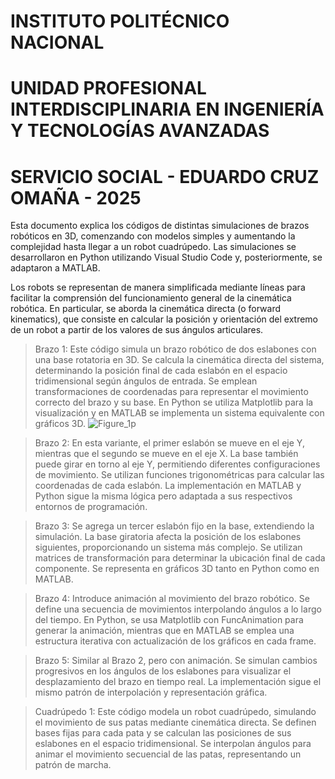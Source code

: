 # INSTITUTO POLITÉCNICO NACIONAL
# UNIDAD PROFESIONAL INTERDISCIPLINARIA EN INGENIERÍA Y TECNOLOGÍAS AVANZADAS
# SERVICIO SOCIAL - EDUARDO CRUZ OMAÑA - 2025


Esta documento explica los códigos de distintas simulaciones de brazos robóticos en 3D, comenzando con modelos simples y aumentando la complejidad hasta llegar a un robot cuadrúpedo. 
Las simulaciones se desarrollaron en Python utilizando Visual Studio Code y, posteriormente, se adaptaron a MATLAB.

Los robots se representan de manera simplificada mediante líneas para facilitar la comprensión del funcionamiento general de la cinemática robótica. En particular, se aborda 
la cinemática directa (o forward kinematics), que consiste en calcular la posición y orientación del extremo de un robot a partir de los valores de sus ángulos articulares.



> Brazo 1: Este código simula un brazo robótico de dos eslabones con una base rotatoria en 3D. Se calcula la cinemática directa del sistema, determinando la posición final de cada
> eslabón en el espacio tridimensional según ángulos de entrada. Se emplean transformaciones de coordenadas para representar el movimiento correcto del brazo y su base. En Python se
> utiliza Matplotlib para la visualización y en MATLAB se implementa un sistema equivalente con gráficos 3D.
![Figure_1p](https://github.com/user-attachments/assets/b0f76702-6fc3-40bf-b89a-455d4e348a5b)


> Brazo 2: En esta variante, el primer eslabón se mueve en el eje Y, mientras que el segundo se mueve en el eje X. La base también puede girar en torno al eje Y, permitiendo
> diferentes configuraciones de movimiento. Se utilizan funciones trigonométricas para calcular las coordenadas de cada eslabón. La implementación en MATLAB y Python sigue la misma
> lógica pero adaptada a sus respectivos entornos de programación.


> Brazo 3: Se agrega un tercer eslabón fijo en la base, extendiendo la simulación. La base giratoria afecta la posición de los eslabones siguientes, proporcionando un sistema más complejo.
> Se utilizan matrices de transformación para determinar la ubicación final de cada componente. Se representa en gráficos 3D tanto en Python como en MATLAB.


> Brazo 4: Introduce animación al movimiento del brazo robótico. Se define una secuencia de movimientos interpolando ángulos a lo largo del tiempo. En Python, se usa Matplotlib con
> FuncAnimation para generar la animación, mientras que en MATLAB se emplea una estructura iterativa con actualización de los gráficos en cada frame.


> Brazo 5: Similar al Brazo 2, pero con animación. Se simulan cambios progresivos en los ángulos de los eslabones para visualizar el desplazamiento del brazo en tiempo real.
> La implementación sigue el mismo patrón de interpolación y representación gráfica.


> Cuadrúpedo 1: Este código modela un robot cuadrúpedo, simulando el movimiento de sus patas mediante cinemática directa. Se definen bases fijas para cada pata y se calculan las
> posiciones de sus eslabones en el espacio tridimensional. Se interpolan ángulos para animar el movimiento secuencial de las patas, representando un patrón de marcha.
